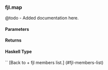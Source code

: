 ### fjl.map
@todo - Added documentation here.

#### Parameters

#### Returns
 
#### Haskell Type
``
[Back to  + fjl members list.]
(#fjl-members-list)
